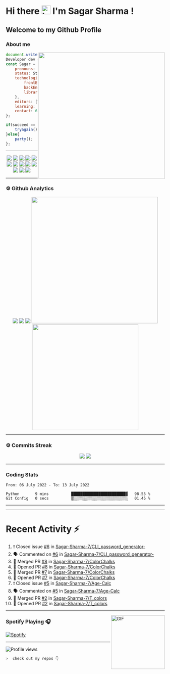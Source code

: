 # Hi there <img src="https://user-images.githubusercontent.com/1303154/88677602-1635ba80-d120-11ea-84d8-d263ba5fc3c0.gif" width="28px" alt="hi"> I'm Sagar Sharma !
## Welcome to my Github Profile 

### About me 

<img align='right' src="https://media.giphy.com/media/l0HlTy9x8FZo0XO1i/giphy.gif" width="400">

```js
document.write("Hello World");
Developer dev = new Developer(Sagar Sharma);
const Sagar = {
    pronouns: "he" | "his",
    status: Student,
    technologies: {
        frontEnd: [HTML, CSS, SASS, Javascript],
        backEnd: [Node.js, Express.js, Mongoose.js, MongoDB, Python],
        libraries: [Bootstrap, JQuery]
    },
    editors: [VS Code, Vim, PyCharm, Nano],
    learning: [Kali Linux],
    contact: 6969sagarsharma@gmail.com
};

if(succeed == false){
    tryagain();
}else{
    party();
};
```
---
<p align="center">
<img src="https://img.shields.io/badge/HTML5-E34F26?style=for-the-badge&logo=html5&logoColor=white" />
<img src="https://img.shields.io/badge/CSS3-1572B6?style=for-the-badge&logo=css3&logoColor=white" />
<img src="https://img.shields.io/badge/Javascript-323330?style=for-the-badge&logo=javascript&logoColor=F7DF1E" />
<img src="https://img.shields.io/badge/Node.js-43853D?style=for-the-badge&logo=node.js&logoColor=white" />
<img src="https://img.shields.io/badge/Express.js-404D59?style=for-the-badge" />
<img src="https://img.shields.io/badge/jQuery-0769AD?style=for-the-badge&logo=jquery&logoColor=white" />
<img src="https://img.shields.io/badge/Bootstrap-563D7C?style=for-the-badge&logo=bootstrap&logoColor=white">
<img src="https://img.shields.io/badge/MongoDB-4EA94B?style=for-the-badge&logo=mongodb&logoColor=white">
<img src="https://img.shields.io/badge/Python-FFD43B?style=for-the-badge&logo=python&logoColor=darkgreen">
<img src="https://img.shields.io/badge/Git-F05032?style=for-the-badge&logo=git&logoColor=white">
<img src="https://img.shields.io/badge/Sass-CC6699?style=for-the-badge&logo=sass&logoColor=white">
<img src="https://img.shields.io/badge/npm-CB3837?style=for-the-badge&logo=npm&logoColor=white">
<img src="https://img.shields.io/badge/Markdown-000000?style=for-the-badge&logo=markdown&logoColor=white">
</p>

---

### ⚙ Github Analytics

<p align="center">
<img src="https://github-profile-summary-cards.vercel.app/api/cards/repos-per-language?username=sagar-sharma-7&theme=nord_dark">
<img src="https://github-profile-summary-cards.vercel.app/api/cards/most-commit-language?username=sagar-sharma-7&theme=nord_dark" >
<img src="https://github-profile-trophy.vercel.app/?username=sagar-sharma-7&theme=darkhub">
<img src="https://github-readme-stats.vercel.app/api?username=sagar-sharma-7&theme=blue-green" width="400">
<img src="https://github-readme-stats.vercel.app/api/top-langs/?username=sagar-sharma-7&theme=chartreuse-dark&layout=compact" width="335">
</p>

---
### ⚙ Commits Streak 

<p align="center">
<img src="https://github-readme-streak-stats.herokuapp.com/?user=sagar-sharma-7&theme=radical">
<img src="https://activity-graph.herokuapp.com/graph?username=Sagar-Sharma-7&bg_color=000000&color=4fff67&line=4fff67&point=ffffff&area=true&hide_border=true">
</p>


___

### Coding Stats
<!--START_SECTION:waka-->

```text
From: 06 July 2022 - To: 13 July 2022

Python       9 mins          ████████████████████████▓   98.55 %
Git Config   0 secs          ▒░░░░░░░░░░░░░░░░░░░░░░░░   01.45 %
```

<!--END_SECTION:waka-->
____
____

# Recent Activity :zap:
<!--START_SECTION:activity-->
1. ❗️ Closed issue [#6](https://github.com/Sagar-Sharma-7/CLI_password_generator-/issues/6) in [Sagar-Sharma-7/CLI_password_generator-](https://github.com/Sagar-Sharma-7/CLI_password_generator-)
2. 🗣 Commented on [#6](https://github.com/Sagar-Sharma-7/CLI_password_generator-/issues/6) in [Sagar-Sharma-7/CLI_password_generator-](https://github.com/Sagar-Sharma-7/CLI_password_generator-)
3. 🎉 Merged PR [#8](https://github.com/Sagar-Sharma-7/ColorChalks/pull/8) in [Sagar-Sharma-7/ColorChalks](https://github.com/Sagar-Sharma-7/ColorChalks)
4. 💪 Opened PR [#8](https://github.com/Sagar-Sharma-7/ColorChalks/pull/8) in [Sagar-Sharma-7/ColorChalks](https://github.com/Sagar-Sharma-7/ColorChalks)
5. 🎉 Merged PR [#7](https://github.com/Sagar-Sharma-7/ColorChalks/pull/7) in [Sagar-Sharma-7/ColorChalks](https://github.com/Sagar-Sharma-7/ColorChalks)
6. 💪 Opened PR [#7](https://github.com/Sagar-Sharma-7/ColorChalks/pull/7) in [Sagar-Sharma-7/ColorChalks](https://github.com/Sagar-Sharma-7/ColorChalks)
7. ❗️ Closed issue [#5](https://github.com/Sagar-Sharma-7/Age-Calc/issues/5) in [Sagar-Sharma-7/Age-Calc](https://github.com/Sagar-Sharma-7/Age-Calc)
8. 🗣 Commented on [#5](https://github.com/Sagar-Sharma-7/Age-Calc/issues/5) in [Sagar-Sharma-7/Age-Calc](https://github.com/Sagar-Sharma-7/Age-Calc)
9. 🎉 Merged PR [#2](https://github.com/Sagar-Sharma-7/T_colors/pull/2) in [Sagar-Sharma-7/T_colors](https://github.com/Sagar-Sharma-7/T_colors)
10. 💪 Opened PR [#2](https://github.com/Sagar-Sharma-7/T_colors/pull/2) in [Sagar-Sharma-7/T_colors](https://github.com/Sagar-Sharma-7/T_colors)
<!--END_SECTION:activity-->

___

<img align="right" alt="GIF" height="170px" src="https://media.giphy.com/media/J5B1Y8QZnzXXbLQIBu/giphy.gif" />

### Spotify Playing 🎧
[![Spotify](https://novatorem-kyzbk7wxl-bardiesel.vercel.app/api/spotify)](https://open.spotify.com/user/31xncutsjftde6tov3a45cja7t3q?si=2eb0165bdaa14cd2)


----

![Profile views](https://profile-counter.glitch.me/Sagar-Sharma-7/count.svg)


```zsh
>  check out my repos 👇
```
